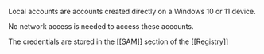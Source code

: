 Local accounts are accounts created directly on a Windows 10 or 11 device.

No network access is needed to access these accounts.

The credentials are stored in the [[SAM]] section of the [[Registry]]